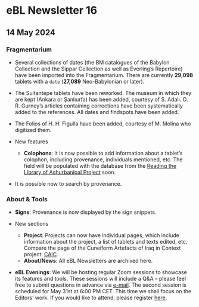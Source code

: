# eBL Newsletter 16

## 14 May 2024

### Fragmentarium

- Several collections of dates (the BM catalogues of the Babylon Collection and
  the Sippar Collection as well as Everling’s Repertoire) have been imported
  into the Fragmentarium. There are currently **29,098** tablets with a `date`
  (**27,089** Neo-Babylonian or later).

- The Sultantepe tablets have been reworked. The museum in which they are kept
  (Ankara or Şanlıurfa) has been added, courtesy of S. Adalı. O. R. Gurney’s
  articles containing corrections have been systematically added to the
  references. All dates and findspots have been added.

- The Folios of H. H. Figulla have been added, courtesy of M. Molina who
  digitized them.

- New features

  - **Colophons**: It is now possible to add information about a tablet’s
    colophon, including provenance, individuals mentioned, etc. The field will be
    populated with the database from the [Reading the Library of Ashurbanipal
    Project](https://oracc.museum.upenn.edu/asbp/rlasb/project/index.html) soon.

- It is possible now to search by provenance.

### About & Tools

- **Signs**: Provenance is now displayed by the sign snippets.

- New sections

  - **Project**: Projects can now have individual pages, which include information
    about the project, a list of tablets and texts edited, etc. Compare the page
    of the Cuneiform Artefacts of Iraq in Context project:
    [CAIC](https://www.ebl.lmu.de/projects/CAIC).
  - **About/News**: All eBL Newsletters are archived here.

- **eBL Evenings**: We will be hosting regular Zoom sessions to showcase its
  features and tools. These sessions will include a Q&A – please feel free to
  submit questions in advance via [e-mail](mailto:ebl-info@culture.lmu.de).
  The second session is scheduled for May 31st at 6:00 PM CET. This time we
  shall focus on the Editors’ work. If you would like to attend, please register
  [here](https://lmu-munich.zoom-x.de/meeting/register/u5cldemhqDwtGtR-CKF5V1fnntrrTsYbLXEf).
